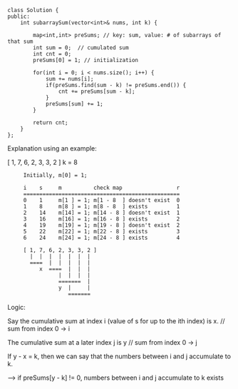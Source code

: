 ```
class Solution {
public:
    int subarraySum(vector<int>& nums, int k) {
        
        map<int,int> preSums; // key: sum, value: # of subarrays of that sum
        int sum = 0;  // cumulated sum
        int cnt = 0;
        preSums[0] = 1; // initialization
        
        for(int i = 0; i < nums.size(); i++) {
            sum += nums[i];
            if(preSums.find(sum - k) != preSums.end()) {
                cnt += preSums[sum - k];
            }
            preSums[sum] += 1;
        }
        
        return cnt;
    }
};
```

Explanation using an example:

[ 1, 7, 6, 2, 3, 3, 2 ]
k = 8

```
     Initially, m[0] = 1;

     i    s     m          check map                 r
     =================================================
     0    1     m[1 ] = 1; m[1 - 8  ] doesn't exist  0
     1    8     m[8 ] = 1; m[8 - 8  ] exists         1
     2    14    m[14] = 1; m[14 - 8 ] doesn't exist  1
     3    16    m[16] = 1; m[16 - 8 ] exists         2
     4    19    m[19] = 1; m[19 - 8 ] doesn't exist  2
     5    22    m[22] = 1; m[22 - 8 ] exists         3
     6    24    m[24] = 1; m[24 - 8 ] exists         4

     [ 1, 7, 6, 2, 3, 3, 2 ]
       |  |  |  |  |  |  |
       ====  |  |  |  |  |
          x  ====  |  |  |
                |  |  |  |
                =======  |
                y  |     |
                   =======
```

Logic:

Say the cumulative sum at index i (value of s for up to the
ith index) is x.    // sum from index 0 -> i

The cumulative sum at a later index j is y  // sum from index 0 -> j 

If y - x = k, then we can say that the numbers between i and j
accumulate to k.

--> if preSums[y - k] != 0, numbers between i and j accumulate to k exists 